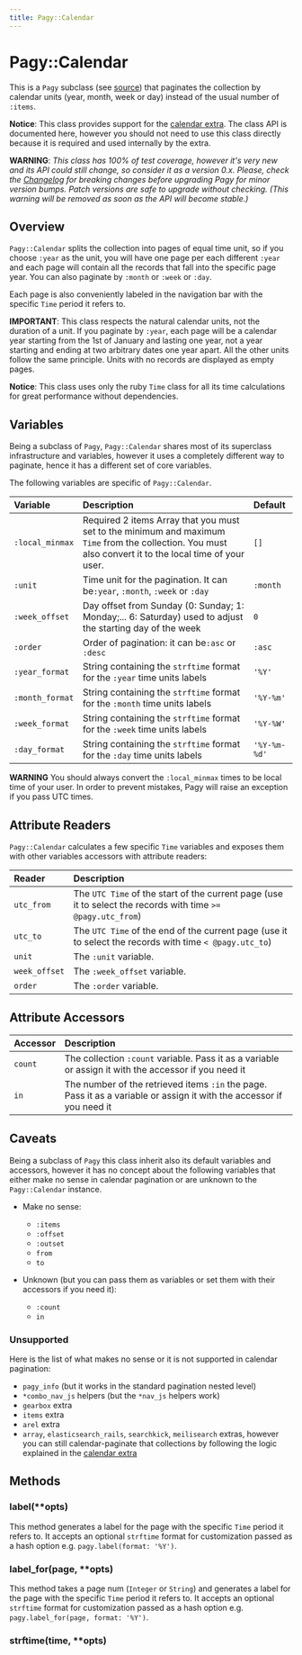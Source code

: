 ```yaml
---
title: Pagy::Calendar
---
```

# Pagy::Calendar

This is a `Pagy` subclass (see [source](https://github.com/ddnexus/pagy/blob/master/lib/pagy/calendar.rb)) that paginates the collection by calendar units (year, month, week or day) instead of the usual number of `:items`. 

**Notice**: This class provides support for the [calendar extra](../extras/calendar.md). The class API is documented here, however you should not need to use this class directly because it is required and used internally by the extra.

**WARNING**: _This class has 100% of test coverage, however it's very new and its API could still change, so consider it as a version 0.x. Please, check the [Changelog](https://github.com/ddnexus/pagy/blob/master/CHANGELOG.md) for breaking changes before upgrading Pagy for minor version bumps. Patch versions are safe to upgrade without checking. (This warning will be removed as soon as the API will become stable.)_

## Overview

`Pagy::Calendar` splits the collection into pages of equal time unit, so if you choose `:year` as the unit, you will have one page per each different `:year` and each page will contain all the records that fall into the specific page year. You can also paginate by `:month` or `:week` or `:day`. 

Each page is also conveniently labeled in the navigation bar with the specific `Time` period it refers to.

**IMPORTANT**: This class respects the natural calendar units, not the duration of a unit. If you paginate by `:year`, each page will be a calendar year starting from the 1st of January and lasting one year, not a year starting and ending at two arbitrary dates one year apart. All the other units follow the same principle. Units with no records are displayed as empty pages.

**Notice**: This class uses only the ruby `Time` class for all its time calculations for great performance without dependencies.

## Variables

Being a subclass of `Pagy`, `Pagy::Calendar` shares most of its superclass infrastructure and variables, however it uses a completely different way to paginate, hence it has a different set of core variables.

The following variables are specific of `Pagy::Calendar`.

| Variable        | Description                                                                                                                                              | Default      |
|:----------------|:---------------------------------------------------------------------------------------------------------------------------------------------------------|:-------------|
| `:local_minmax` | Required 2 items Array that you must set to the minimum and maximum `Time` from the collection. You must also convert it to the local time of your user. | `[]`         |
| `:unit`         | Time unit for the pagination. It can be`:year`, `:month`, `:week` or `:day`                                                                              | `:month`     |
| `:week_offset`  | Day offset from Sunday (0: Sunday; 1: Monday;... 6: Saturday) used to adjust the starting day of the week                                                | `0`          |
| `:order`        | Order of pagination: it can be`:asc` or `:desc`                                                                                                          | `:asc`       |
| `:year_format`  | String containing the `strftime` format for the `:year` time units labels                                                                                | `'%Y'`       |
| `:month_format` | String containing the `strftime` format for the `:month` time units labels                                                                               | `'%Y-%m'`    |
| `:week_format`  | String containing the `strftime` format for the `:week` time units labels                                                                                | `'%Y-%W'`    |
| `:day_format`   | String containing the `strftime` format for the `:day` time units labels                                                                                 | `'%Y-%m-%d'` |

**WARNING** You should always convert the `:local_minmax` times to be local time of your user. In order to prevent mistakes, Pagy will raise an exception if you pass UTC times.

## Attribute Readers

`Pagy::Calendar` calculates a few specific `Time` variables and exposes them with other variables accessors with attribute readers:

| Reader        | Description                                                                                                  |
|:--------------|:-------------------------------------------------------------------------------------------------------------|
| `utc_from`    | The `UTC Time` of the start of the current page (use it to select the records with time `>= @pagy.utc_from`) |
| `utc_to`      | The `UTC Time` of the end of the current page (use it to select the records with time `< @pagy.utc_to`)      |
| `unit`        | The `:unit` variable.                                                                                        |
| `week_offset` | The `:week_offset` variable.                                                                                 |
| `order`       | The `:order` variable.                                                                                       |
   
## Attribute Accessors

| Accessor | Description                                                                                                           |
|:---------|:----------------------------------------------------------------------------------------------------------------------|
| `count`  | The collection `:count` variable. Pass it as a variable or assign it with the accessor if you need it                 |
| `in`     | The number of the retrieved items `:in` the page. Pass it as a variable or assign it with the accessor if you need it |

## Caveats

Being a subclass of `Pagy` this class inherit also its default variables and accessors, however it has no concept about the following variables that either make no sense in calendar pagination or are unknown to the `Pagy::Calendar` instance.

- Make no sense:
  - `:items`
  - `:offset`
  - `:outset`
  - `from`
  - `to` 
  
- Unknown (but you can pass them as variables or set them with their accessors if you need it):
  - `:count`
  - `in`
  
### Unsupported
   
Here is the list of what makes no sense or it is not supported in calendar pagination:

- `pagy_info` (but it works in the standard pagination nested level)
- `*combo_nav_js` helpers (but the `*nav_js` helpers work)
- `gearbox` extra
- `items` extra   
- `arel` extra
- `array`, `elasticsearch_rails`, `searchkick`, `meilisearch` extras, however you can still calendar-paginate that collections by following the logic explained in the [calendar extra](../extras/calendar.md)

## Methods

### label(**opts)

This method generates a label for the page with the specific `Time` period it refers to. It accepts an optional `strftime` format for customization passed as a hash option e.g. `pagy.label(format: '%Y')`. 
  
### label_for(page, **opts)

This method takes a page num (`Integer` or `String`) and generates a label for the page with the specific `Time` period it refers to. It accepts an optional `strftime` format for customization passed as a hash option e.g. `pagy.label_for(page, format: '%Y')`. 
     
### strftime(time, **opts)

